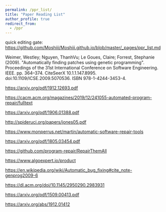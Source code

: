 ```yaml
---
permalink: /ppr_list/
title: "Paper Reading List"
author_profile: true
redirect_from: 
  - /ppr
--- 
```

 
quick editing gate: https://github.com/Moshiii/Moshiii.github.io/blob/master/_pages/ppr_list.md

Weimer, Westley; Nguyen, ThanhVu; Le Goues, Claire; Forrest, Stephanie (2009). "Automatically finding patches using genetic programming". Proceedings of the 31st International Conference on Software Engineering. IEEE. pp. 364–374. CiteSeerX 10.1.1.147.8995. doi:10.1109/ICSE.2009.5070536. ISBN 978-1-4244-3453-4.
 
 
https://arxiv.org/pdf/1912.12693.pdf

https://cacm.acm.org/magazines/2019/12/241055-automated-program-repair/fulltext

https://arxiv.org/pdf/1906.01388.pdf

http://spideruci.org/papers/jones05.pdf

https://www.monperrus.net/martin/automatic-software-repair-tools

https://arxiv.org/pdf/1805.03454.pdf

https://github.com/program-repair/RepairThemAll

https://www.algoexpert.io/product

https://en.wikipedia.org/wiki/Automatic_bug_fixing#cite_note-genprog2009-6

https://dl.acm.org/doi/10.1145/2950290.2983931

https://arxiv.org/pdf/1509.00413.pdf

https://arxiv.org/abs/1912.01412
